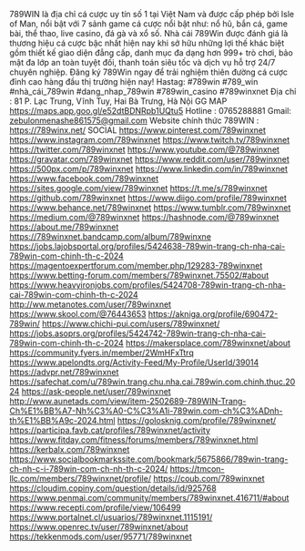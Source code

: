 789WIN là địa chỉ cá cược uy tín số 1 tại Việt Nam và được cấp phép bởi Isle of Man, nổi bật với 7 sảnh game cá cược nổi bật như: nổ hũ, bắn cá, game bài, thể thao, live casino, đá gà và xổ số. Nhà cái 789Win được đánh giá là thương hiệu cá cược bậc nhất hiện nay khi sở hữu những lợi thế khác biệt gồm thiết kế giao diện đẳng cấp, danh mục đa dạng hơn 999+ trò chơi, bảo mật đa lớp an toàn tuyệt đối, thanh toán siêu tốc và dịch vụ hỗ trợ 24/7 chuyên nghiệp. Đăng ký 789Win ngay để trải nghiệm thiên đường cá cược đỉnh cao hàng đầu thị trường hiện nay!
Hastag: #789win #789_win #nhà_cái_789win #dang_nhap_789win  #789win_casino #789winxnet
Địa chỉ : 81 P. Lạc Trung, Vĩnh Tuy, Hai Bà Trưng, Hà Nội
GG MAP https://maps.app.goo.gl/e52dtBDNRpb1UQtu5 
Hotline : 0765288881
Gmail: zebulonmenashe861575@gmail.com
Website chính thức 789WIN :  https://789winx.net/
SOCIAL 
https://www.pinterest.com/789winxnet
https://www.instagram.com/789winxnet
https://www.twitch.tv/789winxnet
https://twitter.com/789winxnet
https://www.youtube.com/@789winxnet
https://gravatar.com/789winxnet
https://www.reddit.com/user/789winxnet
https://500px.com/p/789winxnet
https://www.linkedin.com/in/789winxnet
https://www.facebook.com/789winxnet
https://sites.google.com/view/789winxnet
https://t.me/s/789winxnet
https://github.com/789winxnet
https://www.diigo.com/profile/789winxnet
https://www.behance.net/789winxnet
https://www.tumblr.com/789winxnet
https://medium.com/@789winxnet
https://hashnode.com/@789winxnet
https://about.me/789winxnet
https://789winxnet.bandcamp.com/album/789winxne
https://jobs.lajobsportal.org/profiles/5424638-789win-trang-ch-nha-cai-789win-com-chinh-th-c-2024
https://magentoexpertforum.com/member.php/129283-789winxnet
https://www.betting-forum.com/members/789winxnet.75502/#about
https://www.heavyironjobs.com/profiles/5424708-789win-trang-ch-nha-cai-789win-com-chinh-th-c-2024
http://ww.metanotes.com/user/789winxnet
https://www.skool.com/@76443653
https://akniga.org/profile/690472-789win/
https://www.chichi-pui.com/users/789winxnet/
https://jobs.asoprs.org/profiles/5424742-789win-trang-ch-nha-cai-789win-com-chinh-th-c-2024
https://makersplace.com/789winxnet/about
https://community.fyers.in/member/2WmHFxTtrq
https://www.apelondts.org/Activity-Feed/My-Profile/UserId/39014
https://advpr.net/789winxnet
https://safechat.com/u/789win.trang.chu.nha.cai.789win.com.chinh.thuc.2024
https://ask-people.net/user/789winxnet
http://www.aunetads.com/view/item-2502689-789WIN-Trang-Ch%E1%BB%A7-Nh%C3%A0-C%C3%A1i-789win.com-ch%C3%ADnh-th%E1%BB%A9c-2024.html
https://golosknig.com/profile/789winxnet/
https://participa.favb.cat/profiles/789winxnet/activity
https://www.fitday.com/fitness/forums/members/789winxnet.html
https://kerbalx.com/789winxnet
https://www.socialbookmarkssite.com/bookmark/5675866/789win-trang-ch-nh-c-i-789win-com-ch-nh-th-c-2024/
https://tmcon-llc.com/members/789winxnet/profile/
https://coub.com/789winxnet
https://cloudim.copiny.com/question/details/id/925768
https://www.penmai.com/community/members/789winxnet.416711/#about
https://www.recepti.com/profile/view/106499
https://www.portalnet.cl/usuarios/789winxnet.1115191/
https://www.openrec.tv/user/789winxnet/about
https://tekkenmods.com/user/95771/789winxnet

